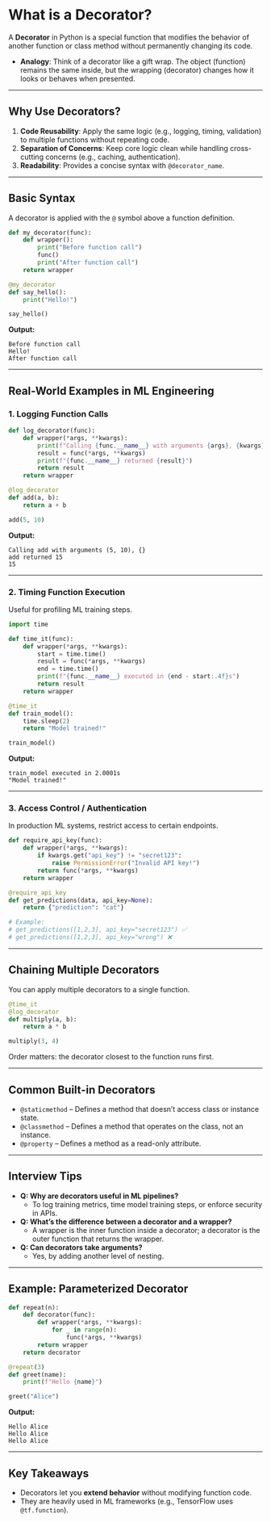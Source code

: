 # What is a Decorator?
A **Decorator** in Python is a special function that modifies the behavior of another function or class method without permanently changing its code.

- **Analogy**: Think of a decorator like a gift wrap. The object (function) remains the same inside, but the wrapping (decorator) changes how it looks or behaves when presented.

---

## Why Use Decorators?
1. **Code Reusability**: Apply the same logic (e.g., logging, timing, validation) to multiple functions without repeating code.
2. **Separation of Concerns**: Keep core logic clean while handling cross-cutting concerns (e.g., caching, authentication).
3. **Readability**: Provides a concise syntax with `@decorator_name`.

---

## Basic Syntax
A decorator is applied with the `@` symbol above a function definition.

```python
def my_decorator(func):
    def wrapper():
        print("Before function call")
        func()
        print("After function call")
    return wrapper

@my_decorator
def say_hello():
    print("Hello!")

say_hello()
```

**Output:**
```
Before function call
Hello!
After function call
```

---

## Real-World Examples in ML Engineering

### 1. Logging Function Calls
```python
def log_decorator(func):
    def wrapper(*args, **kwargs):
        print(f"Calling {func.__name__} with arguments {args}, {kwargs}")
        result = func(*args, **kwargs)
        print(f"{func.__name__} returned {result}")
        return result
    return wrapper

@log_decorator
def add(a, b):
    return a + b

add(5, 10)
```
**Output:**
```
Calling add with arguments (5, 10), {}
add returned 15
15
```

---

### 2. Timing Function Execution
Useful for profiling ML training steps.

```python
import time

def time_it(func):
    def wrapper(*args, **kwargs):
        start = time.time()
        result = func(*args, **kwargs)
        end = time.time()
        print(f"{func.__name__} executed in {end - start:.4f}s")
        return result
    return wrapper

@time_it
def train_model():
    time.sleep(2)
    return "Model trained!"

train_model()
```

**Output:**
```
train_model executed in 2.0001s
"Model trained!"
```

---

### 3. Access Control / Authentication
In production ML systems, restrict access to certain endpoints.

```python
def require_api_key(func):
    def wrapper(*args, **kwargs):
        if kwargs.get("api_key") != "secret123":
            raise PermissionError("Invalid API key!")
        return func(*args, **kwargs)
    return wrapper

@require_api_key
def get_predictions(data, api_key=None):
    return {"prediction": "cat"}

# Example:
# get_predictions([1,2,3], api_key="secret123") ✅
# get_predictions([1,2,3], api_key="wrong") ❌
```

---

## Chaining Multiple Decorators
You can apply multiple decorators to a single function.

```python
@time_it
@log_decorator
def multiply(a, b):
    return a * b

multiply(3, 4)
```

Order matters: the decorator closest to the function runs first.

---

## Common Built-in Decorators
- `@staticmethod` – Defines a method that doesn’t access class or instance state.
- `@classmethod` – Defines a method that operates on the class, not an instance.
- `@property` – Defines a method as a read-only attribute.

---

## Interview Tips
- **Q: Why are decorators useful in ML pipelines?**
  - To log training metrics, time model training steps, or enforce security in APIs.
- **Q: What’s the difference between a decorator and a wrapper?**
  - A wrapper is the inner function inside a decorator; a decorator is the outer function that returns the wrapper.
- **Q: Can decorators take arguments?**
  - Yes, by adding another level of nesting.

---

## Example: Parameterized Decorator
```python
def repeat(n):
    def decorator(func):
        def wrapper(*args, **kwargs):
            for _ in range(n):
                func(*args, **kwargs)
        return wrapper
    return decorator

@repeat(3)
def greet(name):
    print(f"Hello {name}")

greet("Alice")
```

**Output:**
```
Hello Alice
Hello Alice
Hello Alice
```

---

## Key Takeaways
- Decorators let you **extend behavior** without modifying function code.
- They are heavily used in ML frameworks (e.g., TensorFlow uses `@tf.function`).
